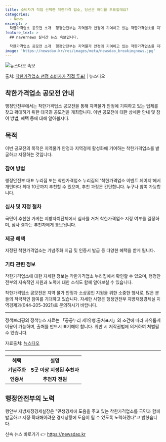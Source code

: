 ```yaml
---
title: 소비자가 직접 선택한 착한가격 업소, 당신은 어디를 투표할래요?
categories:
  - News
excerpt: >
  착한가격업소 공모전 소개  행정안전부는 지역물가 안정에 기여하고 있는 착한가격업소를 지정·확대하기 위해 ‘착…
feature_text: >
  ## navernews 실시간 뉴스 속보입니다.

  착한가격업소 공모전 소개  행정안전부는 지역물가 안정에 기여하고 있는 착한가격업소를 지정·확대하기 위해 ‘착…
image: 'https://newsdao.kr/res/images/meta/newsdao_breakingnews.jpg'
---
```


![뉴스다오 속보](https://newsdao.kr/res/images/meta/newsdao_breakingnews.jpg)

<p>출처: <a href="https://newsdao.kr/4172" rel="dofollow">착한가격업소 선정 소비자가 직접 투표!</a> | 뉴스다오</p>

<h2 data-ke-size="size26">착한가격업소 공모전 안내</h2>
<p data-ke-size="size16">행정안전부에서는 착한가격업소 공모전을 통해 지역물가 안정에 기여하고 있는 업체를 찾고 확대하기 위한 대국민 공모전을 개최합니다. 이번 공모전에 대한 상세한 안내 및 참여 방법, 혜택 등에 대해 알아봅시다.</p>

<h2 data-ke-size="size24">목적</h2>
<p data-ke-size="size16">이번 공모전의 목적은 지역물가 안정과 지역경제 활성화에 기여하는 착한가격업소를 발굴하고 지정하는 것입니다.</p>

<h3>참여 방법</h3>
<p data-ke-size="size16">행정안전부 대표 누리집 또는 착한가격업소 누리집의 '착한가격업소 이벤트 페이지'에서 개인마다 최대 10곳까지 추천할 수 있으며, 추천 과정은 간단합니다. 누구나 참여 가능합니다.</p>

<h3>심사 및 지정 절차</h3>
<p data-ke-size="size16">국민이 추천한 가게는 지방자치단체에서 심사를 거쳐 착한가격업소 지정 여부를 결정하며, 심사 결과는 추천자에게 통보됩니다.</p>

<h3>제공 혜택</h3>
<p data-ke-size="size16">지정된 착한가격업소는 기념주화 지급 및 인증서 발급 등 다양한 혜택을 받게 됩니다.</p>

<h3>기타 관련 정보</h3>
<p data-ke-size="size16">착한가격업소에 대한 자세한 정보는 착한가격업소 누리집에서 확인할 수 있으며, 행정안전부의 지속적인 지원과 노력에 대한 소식도 함께 알아보실 수 있습니다.</p>

<p data-ke-size="size16">착한가격업소 공모전은 지역 물가 안정과 소상공인 지원을 위한 소중한 행사로, 많은 분들의 적극적인 참여를 기대하고 있습니다. 자세한 사항은 행정안전부 지방재정경제실 지역경제과(044-205-3921)로 문의하시기 바랍니다.</p>

<hr>
<p data-ke-size="size16">정책브리핑의 정책뉴스 자료는 「공공누리 제1유형:출처표시」의 조건에 따라 자유롭게 이용이 가능하며, 출처를 반드시 표기해야 합니다. 위반 시 저작권법에 의거하여 처벌될 수 있습니다.</p>
<p data-ke-size="size16">자료출처: <a href="https://newsdao.kr/4172">뉴스다오</a></p>
<hr>
<table>
  <tbody>
    <tr>
      <td style="text-align: center; height: 17px;"><b>혜택</b></td>
      <td style="text-align: center; height: 17px;"><b>설명</b></td>
    </tr>
    <tr>
      <td style="text-align: center; height: 17px;"><b>기념주화</b></td>
      <td style="text-align: center; height: 17px;"><b>5곳 이상 지정된 추천자</b></td>
    </tr>
    <tr>
      <td style="text-align: center; height: 17px;"><b>인증서</b></td>
      <td style="text-align: center; height: 17px;"><b>추천자 전원</b></td>
    </tr>
  </tbody>
</table>
<h2 data-ke-size="size26">행정안전부의 노력</h2>
<p data-ke-size="size16">행안부 지방재정경제실장은 "민생경제에 도움을 주고 있는 착한가격업소를 국민과 함께 발굴하고 지정·확대해어려운 경제상황에 도움이 될 수 있도록 노력하겠다"고 밝혔습니다.</p>
 

신속 뉴스 바로가기 👉 <a href="https://newsdao.kr" rel="dofollow">https://newsdao.kr</a>


